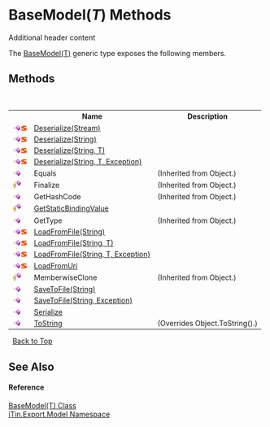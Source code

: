 # BaseModel(*T*) Methods
Additional header content 

The <a href="6632f561-4175-f1f2-939c-ac8b10159529">BaseModel(T)</a> generic type exposes the following members.


## Methods
&nbsp;<table><tr><th></th><th>Name</th><th>Description</th></tr><tr><td>![Public method](media/pubmethod.gif "Public method")![Static member](media/static.gif "Static member")</td><td><a href="b68262a7-fb10-0066-5715-7477b9ca9d69">Deserialize(Stream)</a></td><td /></tr><tr><td>![Public method](media/pubmethod.gif "Public method")![Static member](media/static.gif "Static member")</td><td><a href="efe5fde4-c119-c3e9-2bb6-6a9bf0351049">Deserialize(String)</a></td><td /></tr><tr><td>![Public method](media/pubmethod.gif "Public method")![Static member](media/static.gif "Static member")</td><td><a href="c0dd836e-f57b-1d5b-944f-9fe7143bdd08">Deserialize(String, T)</a></td><td /></tr><tr><td>![Public method](media/pubmethod.gif "Public method")![Static member](media/static.gif "Static member")</td><td><a href="f7efc76a-f51c-226e-14b8-3eaa1ec99596">Deserialize(String, T, Exception)</a></td><td /></tr><tr><td>![Public method](media/pubmethod.gif "Public method")</td><td>Equals</td><td> (Inherited from Object.)</td></tr><tr><td>![Protected method](media/protmethod.gif "Protected method")</td><td>Finalize</td><td> (Inherited from Object.)</td></tr><tr><td>![Public method](media/pubmethod.gif "Public method")</td><td>GetHashCode</td><td> (Inherited from Object.)</td></tr><tr><td>![Protected method](media/protmethod.gif "Protected method")</td><td><a href="4253f171-71af-35d6-e1b1-47af647eb205">GetStaticBindingValue</a></td><td /></tr><tr><td>![Public method](media/pubmethod.gif "Public method")</td><td>GetType</td><td> (Inherited from Object.)</td></tr><tr><td>![Public method](media/pubmethod.gif "Public method")![Static member](media/static.gif "Static member")</td><td><a href="5cf3f843-b0e0-2b41-48b9-5892802837e1">LoadFromFile(String)</a></td><td /></tr><tr><td>![Public method](media/pubmethod.gif "Public method")![Static member](media/static.gif "Static member")</td><td><a href="4ff41e5a-c51d-b0cb-fdee-b5d769c7ecb5">LoadFromFile(String, T)</a></td><td /></tr><tr><td>![Public method](media/pubmethod.gif "Public method")![Static member](media/static.gif "Static member")</td><td><a href="b997d02f-cec8-f933-281b-f1c7488c2406">LoadFromFile(String, T, Exception)</a></td><td /></tr><tr><td>![Public method](media/pubmethod.gif "Public method")![Static member](media/static.gif "Static member")</td><td><a href="a64c9370-4e74-431c-07b1-5ffaf5dbaf22">LoadFromUri</a></td><td /></tr><tr><td>![Protected method](media/protmethod.gif "Protected method")</td><td>MemberwiseClone</td><td> (Inherited from Object.)</td></tr><tr><td>![Public method](media/pubmethod.gif "Public method")</td><td><a href="60537b6c-f261-e08e-2eee-1007e9760316">SaveToFile(String)</a></td><td /></tr><tr><td>![Public method](media/pubmethod.gif "Public method")</td><td><a href="81bbc161-83e1-ff91-7904-4b6a5260f76c">SaveToFile(String, Exception)</a></td><td /></tr><tr><td>![Public method](media/pubmethod.gif "Public method")</td><td><a href="d84fa1d2-692a-9e10-e839-60da45d50f19">Serialize</a></td><td /></tr><tr><td>![Public method](media/pubmethod.gif "Public method")</td><td><a href="79c32584-b2b0-b6ca-0ade-5f0708e1a9b7">ToString</a></td><td> (Overrides Object.ToString().)</td></tr></table>&nbsp;
<a href="#basemodel(*t*)-methods">Back to Top</a>

## See Also


#### Reference
<a href="6632f561-4175-f1f2-939c-ac8b10159529">BaseModel(T) Class</a><br /><a href="ef57ffcc-e95e-b212-5a46-9aa6f5a3511f">iTin.Export.Model Namespace</a><br />